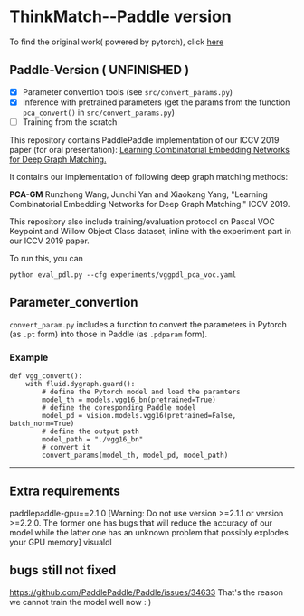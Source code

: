 # ThinkMatch--Paddle version
To find the original work( powered by pytorch), click [here](https://github.com/Thinklab-SJTU/PCA-GM/tree/c426792d0fd566807c8fbf9ea056d7291e717263)

## Paddle-Version ( UNFINISHED )

- [x] Parameter convertion tools (see `src/convert_params.py`)
- [x] Inference with pretrained parameters (get the params from the function `pca_convert()` in `src/convert_params.py`)
- [ ] Training from the scratch

This repository contains PaddlePaddle implementation of our ICCV 2019 paper (for oral presentation): [Learning Combinatorial Embedding Networks for Deep Graph Matching.](http://openaccess.thecvf.com/content_ICCV_2019/papers/Wang_Learning_Combinatorial_Embedding_Networks_for_Deep_Graph_Matching_ICCV_2019_paper.pdf)

It contains our implementation of following deep graph matching methods:

**PCA-GM** Runzhong Wang, Junchi Yan and Xiaokang Yang, "Learning Combinatorial Embedding Networks for Deep Graph Matching." ICCV 2019.

This repository also include training/evaluation protocol on Pascal VOC Keypoint and Willow Object Class dataset, inline with the experiment part in our ICCV 2019 paper.

To run this, you can
```
python eval_pdl.py --cfg experiments/vggpdl_pca_voc.yaml
```

## Parameter\_convertion
`convert_param.py` includes a function to convert the parameters in Pytorch (as `.pt` form) into those in Paddle (as `.pdparam` form).

### Example
```
def vgg_convert():
    with fluid.dygraph.guard():
        # define the Pytorch model and load the paramters
        model_th = models.vgg16_bn(pretrained=True)
        # define the coresponding Paddle model
        model_pd = vision.models.vgg16(pretrained=False, batch_norm=True)
        # define the output path
        model_path = "./vgg16_bn"
        # convert it 
        convert_params(model_th, model_pd, model_path)
```
---

## Extra requirements
paddlepaddle-gpu==2.1.0 [Warning: Do not use version >=2.1.1 or version >=2.2.0. The former one has bugs that will reduce the accuracy of our model while the latter one has an unknown problem that possibly explodes your GPU memory]
visualdl

## bugs still not fixed
https://github.com/PaddlePaddle/Paddle/issues/34633 That's the reason we cannot train the model well now : )


